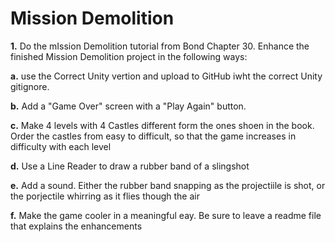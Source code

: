 Mission Demolition
=====================

__1.__ Do the mIssion Demolition tutorial from Bond Chapter 30. Enhance the finished Mission Demolition project in the following ways:

  __a.__ use the Correct Unity vertion and upload to GitHub iwht the correct Unity gitignore.

  __b.__ Add a "Game Over" screen with a "Play Again" button.

  __c.__ Make 4 levels with 4 Castles different form the ones shoen in the book. Order the castles from easy to difficult, so that the game increases in difficulty with each level

  __d.__ Use a Line Reader to draw a rubber band of a slingshot

  __e.__ Add a sound. Either the rubber band snapping as the projectiile is shot, or the porjectile whirring as it flies though the air

  __f.__ Make the game cooler in a meaningful eay. Be sure to leave a readme file that explains the enhancements
